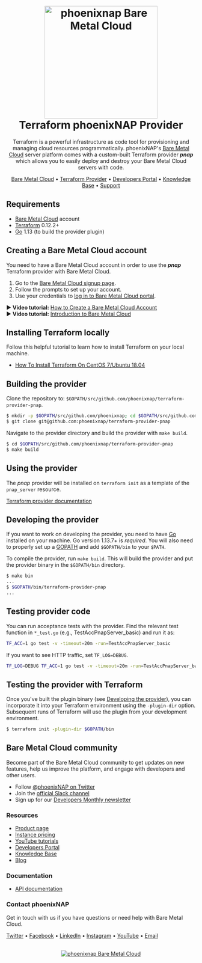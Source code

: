 <h1 align="center">
  <br>
  <a href="https://phoenixnap.com/bare-metal-cloud"><img src="https://user-images.githubusercontent.com/78744488/109779287-16da8600-7c06-11eb-81a1-97bf44983d33.png" alt="phoenixnap Bare Metal Cloud" width="300"></a>
  <br>
  Terraform phoenixNAP Provider
  <br>
</h1>

<p align="center">
Terraform is a powerful infrastructure as code tool for provisioning and managing cloud resources programmatically. phoenixNAP's <a href="https://phoenixnap.com/bare-metal-cloud">Bare Metal Cloud</a> server platform comes with a custom-built Terraform provider <i><b>pnap</b></i> which allows you to easily deploy and destroy your Bare Metal Cloud servers with code.
</p>

<p align="center">
  <a href="https://phoenixnap.com/bare-metal-cloud">Bare Metal Cloud</a> •
  <a href="https://registry.terraform.io/providers/phoenixnap/pnap/latest">Terraform Provider</a> •
  <a href="https://developers.phoenixnap.com/">Developers Portal</a> •
  <a href="http://phoenixnap.com/kb">Knowledge Base</a> •
  <a href="https://developers.phoenixnap.com/support">Support</a>
</p>

## Requirements
-	[Bare Metal Cloud](https://bmc.phoenixnap.com) account
-	[Terraform](https://www.terraform.io/downloads.html) 0.12.2+
-	[Go](https://golang.org/doc/install) 1.13 (to build the provider plugin)

## Creating a Bare Metal Cloud account
You need to have a Bare Metal Cloud account in order to use the ***pnap*** Terraform provider with Bare Metal Cloud. 

1. Go to the [Bare Metal Cloud signup page](https://support.phoenixnap.com/wap-jpost3/bmcSignup).
2. Follow the prompts to set up your account.
3. Use your credentials to [log in to Bare Metal Cloud portal](https://bmc.phoenixnap.com).

:arrow_forward: **Video tutorial:** [How to Create a Bare Metal Cloud Account](https://www.youtube.com/watch?v=RLRQOisEB-k)
<br>
:arrow_forward: **Video tutorial:** [Introduction to Bare Metal Cloud](https://www.youtube.com/watch?v=8TLsqgLDMN4)

## Installing Terraform locally
Follow this helpful tutorial to learn how to install Terraform on your local machine. 

-   [How To Install Terraform On CentOS 7/Ubuntu 18.04](https://phoenixnap.com/kb/how-to-install-terraform-centos-ubuntu)

## Building the provider

Clone the repository to: `$GOPATH/src/github.com/phoenixnap/terraform-provider-pnap`.

```sh
$ mkdir -p $GOPATH/src/github.com/phoenixnap; cd $GOPATH/src/github.com/phoenixnap
$ git clone git@github.com:phoenixnap/terraform-provider-pnap
```

Navigate to the provider directory and build the provider with `make build`.

```sh
$ cd $GOPATH/src/github.com/phoenixnap/terraform-provider-pnap
$ make build
```

## Using the provider

The *pnap* provider will be installed on `terraform init` as a template of the `pnap_server` resource.

[Terraform provider documentation](https://registry.terraform.io/providers/phoenixnap/pnap/latest/docs)

## Developing the provider

If you want to work on developing the provider, you need to have [Go](http://www.golang.org) installed on your machine. Go version 1.13.7+ is *required*. You will also need to properly set up a [GOPATH](http://golang.org/doc/code.html#GOPATH) and add `$GOPATH/bin` to your `$PATH`.

To compile the provider, run `make build`. This will build the provider and put the provider binary in the `$GOPATH/bin` directory.

```sh
$ make bin
...
$ $GOPATH/bin/terraform-provider-pnap
...
```

## Testing provider code

You can run acceptance tests with the provider. Find the relevant test function in `*_test.go` (e.g., TestAccPnapServer_basic) and run it as:

```sh
TF_ACC=1 go test -v -timeout=20m -run=TestAccPnapServer_basic
```

If you want to see HTTP traffic, set `TF_LOG=DEBUG`.

```sh
TF_LOG=DEBUG TF_ACC=1 go test -v -timeout=20m -run=TestAccPnapServer_basic
```

## Testing the provider with Terraform

Once you've built the plugin binary (see [Developing the provider](#developing-the-provider)), you can incorporate it into your Terraform environment using the `-plugin-dir` option. Subsequent runs of Terraform will use the plugin from your development environment.

```sh
$ terraform init -plugin-dir $GOPATH/bin
```

## Bare Metal Cloud community
Become part of the Bare Metal Cloud community to get updates on new features, help us improve the platform, and engage with developers and other users. 

-   Follow [@phoenixNAP on Twitter](https://twitter.com/phoenixnap)
-   Join the [official Slack channel](https://phoenixnap.slack.com)
-   Sign up for our [Developers Monthly newsletter](https://phoenixnap.com/developers-monthly-newsletter)


### Resources
-	[Product page](https://phoenixnap.com/bare-metal-cloud)
-	[Instance pricing](https://phoenixnap.com/bare-metal-cloud/instances)
-	[YouTube tutorials](https://www.youtube.com/watch?v=8TLsqgLDMN4&list=PLWcrQnFWd54WwkHM0oPpR1BrAhxlsy1Rc&ab_channel=PhoenixNAPGlobalITServices)
-	[Developers Portal](https://developers.phoenixnap.com)
-	[Knowledge Base](https://phoenixnap.com/kb)
-	[Blog](https:/phoenixnap.com/blog)

### Documentation
-	[API documentation](https://developers.phoenixnap.com/apis)

### Contact phoenixNAP
Get in touch with us if you have questions or need help with Bare Metal Cloud. 

<p align="left">
  <a href="https://twitter.com/phoenixNAP">Twitter</a> •
  <a href="https://www.facebook.com/phoenixnap">Facebook</a> •
  <a href="https://www.linkedin.com/company/phoenix-nap">LinkedIn</a> •
  <a href="https://www.instagram.com/phoenixnap">Instagram</a> •
  <a href="https://www.youtube.com/user/PhoenixNAPdatacenter">YouTube</a> •
  <a href="https://developers.phoenixnap.com/support">Email</a> 
</p>

<p align="center">
  <br>
  <a href="https://phoenixnap.com/bare-metal-cloud"><img src="https://user-images.githubusercontent.com/81640346/115243282-0c773b80-a123-11eb-9de7-59e3934a5712.jpg" alt="phoenixnap Bare Metal Cloud"></a>
</p>
